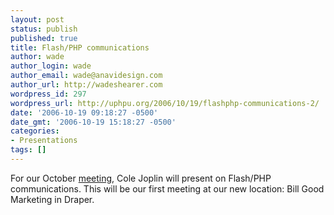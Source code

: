 ```yaml
---
layout: post
status: publish
published: true
title: Flash/PHP communications
author: wade
author_login: wade
author_email: wade@anavidesign.com
author_url: http://wadeshearer.com
wordpress_id: 297
wordpress_url: http://uphpu.org/2006/10/19/flashphp-communications-2/
date: '2006-10-19 09:18:27 -0500'
date_gmt: '2006-10-19 15:18:27 -0500'
categories:
- Presentations
tags: []
---
```

<p>For our October <a href="/about/meetings/">meeting</a>, Cole Joplin will present on Flash/PHP communications. This will be our first meeting at our new location: Bill Good Marketing in Draper.</p>
